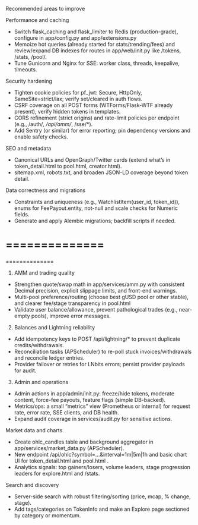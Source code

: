 Recommended areas to improve

Performance and caching

* Switch flask_caching and flask_limiter to Redis (production-grade), configure in app/config.py and app/extensions.py 
* Memoize hot queries (already started for stats/trending/fees) and review/expand DB indexes for routes in app/web/init.py like /tokens, /stats, /pool/<symbol>. 
* Tune Gunicorn and Nginx for SSE: worker class, threads, keepalive, timeouts.

Security hardening

* Tighten cookie policies for pf_jwt: Secure, HttpOnly, SameSite=strict/lax; verify set/cleared in auth flows. 
* CSRF coverage on all POST forms (WTForms/Flask-WTF already present), verify hidden tokens in templates. 
* CORS refinement (strict origins) and rate-limit policies per endpoint (e.g., /auth/*, /api/amm/*, /sse/*). 
* Add Sentry (or similar) for error reporting; pin dependency versions and enable safety checks.



SEO and metadata
* Canonical URLs and OpenGraph/Twitter cards (extend what’s in token_detail.html to pool.html, creator.html).
* sitemap.xml, robots.txt, and broaden JSON-LD coverage beyond token detail.


Data correctness and migrations
* Constraints and uniqueness (e.g., WatchlistItem(user_id, token_id)), enums for FeePayout.entity, not-null and scale checks for Numeric fields.
* Generate and apply Alembic migrations; backfill scripts if needed.



==============
==============
==============

1. AMM and trading quality

* Strengthen quote/swap math in app/services/amm.py with consistent Decimal precision, explicit slippage limits, and front-end warnings.
* Multi-pool preference/routing (choose best gUSD pool or other stable), and clearer fee/stage transparency in pool.html
* Validate user balance/allowance, prevent pathological trades (e.g., near-empty pools), improve error messages.


2. Balances and Lightning reliability

* Add idempotency keys to POST /api/lightning/* to prevent duplicate credits/withdrawals.
* Reconciliation tasks (APScheduler) to re-poll stuck invoices/withdrawals and reconcile ledger entries.
* Provider failover or retries for LNbits errors; persist provider payloads for audit.

3. Admin and operations

* Admin actions in app/admin/init.py: freeze/hide tokens, moderate content, force-fee payouts, feature flags (simple DB-backed).
* Metrics/ops: a small “metrics” view (Prometheus or internal) for request rate, error rate, SSE clients, and DB health.
* Expand audit coverage in services/audit.py for sensitive actions.

Market data and charts

* Create ohlc_candles table and background aggregator in app/services/market_data.py (APScheduler).
* New endpoint /api/ohlc?symbol=...&interval=1m|5m|1h and basic chart UI for token_detail.html and pool.html .
* Analytics signals: top gainers/losers, volume leaders, stage progression leaders for explore.html and /stats.

Search and discovery
* Server-side search with robust filtering/sorting (price, mcap, % change, stage).
* Add tags/categories on TokenInfo and make an Explore page sectioned by category or momentum.